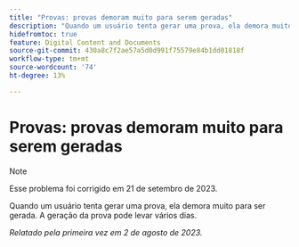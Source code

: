 ```yaml
---
title: "Provas: provas demoram muito para serem geradas"
description: "Quando um usuário tenta gerar uma prova, ela demora muito para ser gerada. A geração da prova pode levar vários dias."
hidefromtoc: true
feature: Digital Content and Documents
source-git-commit: 430a8c7f2ae57a5d0d991f75579e84b1dd01818f
workflow-type: tm+mt
source-wordcount: '74'
ht-degree: 13%

---
```



# Provas: provas demoram muito para serem geradas

>[!NOTE]
>
>Esse problema foi corrigido em 21 de setembro de 2023.

Quando um usuário tenta gerar uma prova, ela demora muito para ser gerada. A geração da prova pode levar vários dias.

_Relatado pela primeira vez em 2 de agosto de 2023._
